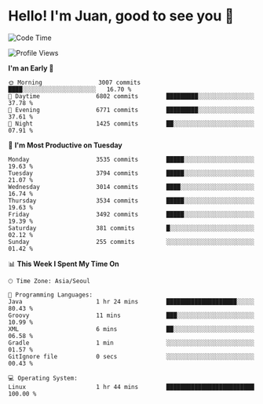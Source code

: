 # Hello! I'm Juan, good to see you 👋

<!--
**Y-k-Y/Y-k-Y** is a ✨ _special_ ✨ repository because its `README.md` (this file) appears on your GitHub profile.

Here are some ideas to get you started:

- 🔭 I’m currently working on ...
- 🌱 I’m currently learning ...
- 👯 I’m looking to collaborate on ...
- 🤔 I’m looking for help with ...
- 💬 Ask me about ...
- 📫 How to reach me: ...
- 😄 Pronouns: ...
- ⚡ Fun fact: ...
-->
<!--
![Profile views](https://gpvc.arturio.dev/Y-k-Y)

[![Omid Nikrah StackOverflow](https://github-readme-stackoverflow.vercel.app/?userID=9517076)](https://stackoverflow.com/users/9517076/i-have-10-fingers)
-->

<!--START_SECTION:waka-->
![Code Time](http://img.shields.io/badge/Code%20Time-1%2C754%20hrs%2036%20mins-blue)

![Profile Views](http://img.shields.io/badge/Profile%20Views-0-blue)

**I'm an Early 🐤** 

```text
🌞 Morning                3007 commits        ████░░░░░░░░░░░░░░░░░░░░░   16.70 % 
🌆 Daytime                6802 commits        █████████░░░░░░░░░░░░░░░░   37.78 % 
🌃 Evening                6771 commits        █████████░░░░░░░░░░░░░░░░   37.61 % 
🌙 Night                  1425 commits        ██░░░░░░░░░░░░░░░░░░░░░░░   07.91 % 
```
📅 **I'm Most Productive on Tuesday** 

```text
Monday                   3535 commits        █████░░░░░░░░░░░░░░░░░░░░   19.63 % 
Tuesday                  3794 commits        █████░░░░░░░░░░░░░░░░░░░░   21.07 % 
Wednesday                3014 commits        ████░░░░░░░░░░░░░░░░░░░░░   16.74 % 
Thursday                 3534 commits        █████░░░░░░░░░░░░░░░░░░░░   19.63 % 
Friday                   3492 commits        █████░░░░░░░░░░░░░░░░░░░░   19.39 % 
Saturday                 381 commits         █░░░░░░░░░░░░░░░░░░░░░░░░   02.12 % 
Sunday                   255 commits         ░░░░░░░░░░░░░░░░░░░░░░░░░   01.42 % 
```


📊 **This Week I Spent My Time On** 

```text
🕑︎ Time Zone: Asia/Seoul

💬 Programming Languages: 
Java                     1 hr 24 mins        ████████████████████░░░░░   80.43 % 
Groovy                   11 mins             ███░░░░░░░░░░░░░░░░░░░░░░   10.99 % 
XML                      6 mins              ██░░░░░░░░░░░░░░░░░░░░░░░   06.58 % 
Gradle                   1 min               ░░░░░░░░░░░░░░░░░░░░░░░░░   01.57 % 
GitIgnore file           0 secs              ░░░░░░░░░░░░░░░░░░░░░░░░░   00.43 % 

💻 Operating System: 
Linux                    1 hr 44 mins        █████████████████████████   100.00 % 
```


<!--END_SECTION:waka-->
